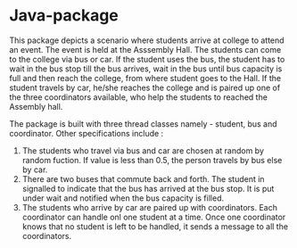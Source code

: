 # Java-package
This package depicts a scenario where students arrive at college to attend an event. The event is held at the Asssembly Hall. The students can come to the college via bus or car. If the student uses the bus, the student has to wait in the bus stop till the bus arrives, wait in the bus until bus capacity is full and then reach the college, from where student goes to the Hall. If the student travels by car, he/she reaches the college and is paired up one of the three coordinators available, who help the students to reached the Assembly hall. 

The package is built with three thread classes namely - student, bus and coordinator. 
Other specifications include :
  1. The students who travel via bus and car are chosen at random by random fuction. If value is less than 0.5, the person travels by bus else by car.
  2. There are two buses that commute back and forth. The student in signalled to indicate that the bus has arrived at the bus stop. It is put under wait and notified when the bus capacity is filled.
  3. The students who arrive by car are paired up with coordinators. Each coordinator can handle onl one student at a time. Once one coordinator knows that no student is left to be handled, it sends a message to all the coordinators.
